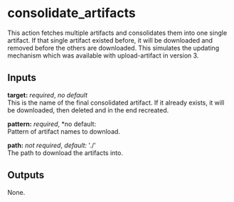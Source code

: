 # consolidate_artifacts

This action fetches multiple artifacts and consolidates them into one single
artifact. If that single artifact existed before, it will be downloaded and
removed before the others are downloaded. This simulates the updating mechanism
which was available with upload-artifact in version 3.

## Inputs

**target:** *required*, *no default*  
This is the name of the final consolidated artifact. If it already exists, it will
be downloaded, then deleted and in the end recreated.

**pattern:** *required*, *no default:  
Pattern of artifact names to download.

**path:** *not required*, *default:* './'  
The path to download the artifacts into.

## Outputs

None.
